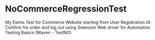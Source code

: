 # NoCommerceRegressionTest
My Demo Test for Commerce Website starting from User Registration till Confirm his order and log out using Selenium Web driver for Automation Testing Basics (Maven - TestNG)
